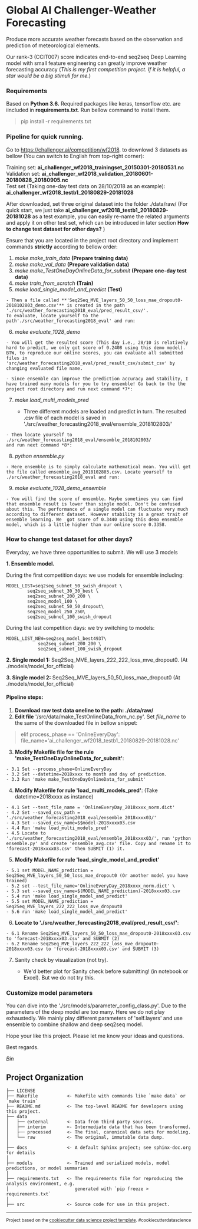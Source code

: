 Global AI Challenger-Weather Forecasting
==============================
Produce more accurate weather forecasts based on the observation and prediction of meteorological elements.

Our rank-3 (CCIT007) score indicates end-to-end seq2seq Deep Learning model with small feature engineering can greatly improve weather forecasting accuracy (*This is my first competition project. If it is helpful, a star would be a big stimuli for me.*)

### Requirements
Based on **Python 3.6.** Required packages like keras, tensorflow etc. are iincluded in **requirements.txt**. Run bellow command to install them.
> pip install -r requirements.txt

### Pipeline for quick running.
Go to https://challenger.ai/competition/wf2018. to downlowd 3 datasets as bellow (You can switch to English from top-right corner):

Training set: **ai_challenger_wf2018_trainingset_20150301-20180531.nc**  
Validation set: **ai_challenger_wf2018_validation_20180601-20180828_20180905.nc**  
Test set (Taking one-day test data on 28/10/2018 as an example): **ai_challenger_wf2018_testb1_20180829-20181028**

After downloaded, set three original dataset into the folder ./data/raw/
(For quick start, we just take  **ai_challenger_wf2018_testb1_20180829-20181028** as a test example, you can easily re-name the related arguments and apply it on other test set, which can be introduced in later section **How to change test dataset for other days?** )

Ensure that you are located in the project root directory and implement commands **strictly** according to bellow order:

  1. *make make_train_data* **(Prepare training data)**
  2. *make make_val_data* **(Prepare validation data)**
  3. *make make_TestOneDayOnlineData_for_submit* **(Prepare one-day test data)**
  4. *make train_from_scratch* **(Train)**
  5. *make load_single_model_and_predict* **(Test)**

    - Then a file called **'Seq2Seq_MVE_layers_50_50_loss_mae_dropout0-2018102803_demo.csv'** is created in the path './src/weather_forecasting2018_eval/pred_result_csv/'.
    To evaluate, locate yourself to the path'./src/weather_forecasting2018_eval' and run:

  6. *make evaluate_1028_demo*

    - You will get the resulted score (This day i.e., 28/10 is relatively hard to predict, we only got score of 0.2408 using this demo model). BTW, to reproduce our online scores, you can evaluate all submitted files in  'src/weather_forecasting2018_eval/pred_result_csv/submit_csv' by changing evaluated file name.

    - Since ensemble can improve the prediction accuracy and stability, I have trained many models for you to try ensemble! Go back to the the project root directory and run next command *7*:

  7. *make load_multi_models_pred*

     - Three different models are loaded and predict in turn. The resulted .csv file of each model is saved in './src/weather_forecasting2018_eval/ensemble_2018102803/'

    - Then locate yourself to ./src/weather_forecasting2018_eval/ensemble_2018102803/
    and run next command *8*:

  8. *python ensemble.py*

    - Here ensemble is to simply calculate mathematical mean. You will get the file called ensemble_avg_2018102803.csv. Locate yourself to ./src/weather_forecasting2018_eval and run:

  9. *make evaluate_1028_demo_ensemble*

    - You will find the score of ensemble. Maybe sometimes you can find that ensemble result is lower than single model. Don't be confused about this. The performance of a single model can fluctuate very much according to different dataset. However stability is a great trait of ensemble learning. We  got score of 0.3440 using this demo ensemble model, which is a little higher than our online score 0.3358. 

### How to change test dataset for other days?
Everyday, we have three opportunities to submit. We will use 3 models

**1. Ensemble model.**

  During the first competition days: we use models for ensemble including:

	MODEL_LIST=seq2seq_subnet_50_swish_dropout \
			seq2seq_subnet_30_30_best \
			seq2seq_subnet_200_200 \
			seq2seq_model_100 \
			seq2seq_subnet_50_50_dropout\
			seq2seq_model_250_250\
			seq2seq_subnet_100_swish_dropout

  During the last competition days: we try switching to models:

    MODEL_LIST_NEW=seq2seq_model_best4937\
    			seq2seq_subnet_200_200 \
    			seq2seq_subnet_100_swish_dropout

**2. Single model 1:** Seq2Seq_MVE_layers_222_222_loss_mve_dropout0. (At ./models/model_for_official)

**3. Single model 2:** Seq2Seq_MVE_layers_50_50_loss_mae_dropout0 (At ./models/model_for_official)
#### Pipeline steps:

  1. **Download raw test data oneline to the path: ./data/raw/**
  2. **Edit file** '/src/data/make_TestOnlineData_from_nc.py'. Set *file_name* to the same of the downloaded file in bellow snippet:
  > elif process_phase == 'OnlineEveryDay':
      file_name='ai_challenger_wf2018_testb1_20180829-20181028.nc'

  3. **Modify Makefile file for the rule 'make_TestOneDayOnlineData_for_submit'**:

    - 3.1 Set --process_phase=OnlineEveryDay
    - 3.2 Set --datetime=2018xxxx to month and day of prediction.
    - 3.3 Run 'make make_TestOneDayOnlineData_for_submit'

  4. **Modify Makefile for rule 'load_multi_models_pred'**: (Take datetime=2018xxxx as instance)

    - 4.1 Set --test_file_name = 'OnlineEveryDay_2018xxxx_norm.dict'
    - 4.2 Set --saved_csv_path = './src/weather_forecasting2018_eval/ensemble_2018xxxx03/'
    - 4.3 Set --saved_csv_name=$$model-2018xxxx03.csv
    - 4.4 Run 'make load_multi_models_pred'
    - 4.5 Locate to './src/weather_forecasting2018_eval/ensemble_2018xxxx03/', run 'python ensemble.py' and create 'ensemble_avg.csv' file. Copy and rename it to 'forecast-2018xxxx03.csv' then SUBMIT (1) it.

  5. **Modify Makefile for rule 'load_single_model_and_predict'**

    - 5.1 set MODEL_NAME_prediction = Seq2Seq_MVE_layers_50_50_loss_mae_dropout0 (Or another model you have trained)
    - 5.2 set --test_file_name='OnlineEveryDay_2018xxxx_norm.dict' \
    - 5.3 set --saved_csv_name=$(MODEL_NAME_prediction)-2018xxxx03.csv
    - 5.4 run 'make load_single_model_and_predict'
    - 5.5 set MODEL_NAME_prediction = Seq2Seq_MVE_layers_222_222_loss_mve_dropout0
    - 5.6 run 'make load_single_model_and_predict'

  6. **Locate to './src/weather_forecasting2018_eval/pred_result_csv/'**:

    - 6.1 Rename Seq2Seq_MVE_layers_50_50_loss_mae_dropout0-2018xxxx03.csv to 'forecast-2018xxxx03.csv' and SUBMIT (2)
    - 6.2 Rename Seq2Seq_MVE_layers_222_222_loss_mve_dropout0-2018xxxx03.csv to 'forecast-2018xxxx03.csv' and SUBMIT (3)

  7. Sanity check by visualization (not try).

     - We'd better plot for Sanity check before submitting! (in notebook or Excel). But we do not try this.


### Customize model parameters

You can dive into the './src/models/parameter_config_class.py'. Due to the parameters of the deep model are too many. Here we do not play exhaustedly. We mainly play different parameters of 'self.layers' and use ensemble to combine shallow and deep seq2seq model.

Hope your like this project. Please let me know your ideas and questions.


Best regards.

*Bin*

Project Organization
------------

    ├── LICENSE
    ├── Makefile           <- Makefile with commands like `make data` or `make train`
    ├── README.md          <- The top-level README for developers using this project.
    ├── data
    │   ├── external       <- Data from third party sources.
    │   ├── interim        <- Intermediate data that has been transformed.
    │   ├── processed      <- The final, canonical data sets for modeling.
    │   └── raw            <- The original, immutable data dump.
    │
    ├── docs               <- A default Sphinx project; see sphinx-doc.org for details
    │
    ├── models             <- Trained and serialized models, model predictions, or model summaries
    │
    ├── requirements.txt   <- The requirements file for reproducing the analysis environment, e.g.
    │                         generated with `pip freeze > requirements.txt`
    │
    ├── src                <- Source code for use in this project.

--------

<p><small>Project based on the <a target="_blank" href="https://drivendata.github.io/cookiecutter-data-science/">cookiecutter data science project template</a>. #cookiecutterdatascience</small></p>

